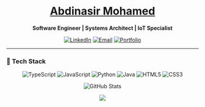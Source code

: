 <div align="center">

# [Abdinasir Mohamed](https://abdinasir-portfolio.vercel.app/)

**Software Engineer | Systems Architect | IoT Specialist**

[![LinkedIn](https://img.shields.io/badge/-LinkedIn-0077B5?style=flat-square&logo=linkedin&logoColor=white)](https://www.linkedin.com/in/abdinasir-mohamed-357537254/)
[![Email](https://img.shields.io/badge/-Email-D14836?style=flat-square&logo=gmail&logoColor=white)](mailto:Abdinasirm2003@gmail.com)
[![Portfolio](https://img.shields.io/badge/-Portfolio-000000?style=flat-square&logo=vercel&logoColor=white)](https://abdinasir-portfolio.vercel.app/)

</div>

---

### 🚀 Tech Stack

<div align="center">

![TypeScript](https://img.shields.io/badge/TypeScript-007ACC?style=for-the-badge&logo=typescript&logoColor=white)
![JavaScript](https://img.shields.io/badge/JavaScript-F7DF1E?style=for-the-badge&logo=javascript&logoColor=black)
![Python](https://img.shields.io/badge/Python-3776AB?style=for-the-badge&logo=python&logoColor=white)
![Java](https://img.shields.io/badge/Java-ED8B00?style=for-the-badge&logo=openjdk&logoColor=white)
![HTML5](https://img.shields.io/badge/HTML5-E34F26?style=for-the-badge&logo=html5&logoColor=white)
![CSS3](https://img.shields.io/badge/CSS3-1572B6?style=for-the-badge&logo=css3&logoColor=white)

</div>


<div align="center">

![GitHub Stats](https://github-readme-stats.vercel.app/api?username=Abdinasir03&show_icons=true&theme=dark&hide_border=true&count_private=true)

![](https://komarev.com/ghpvc/?username=Abdinasir03&color=brightgreen&style=flat-square)


</div>

